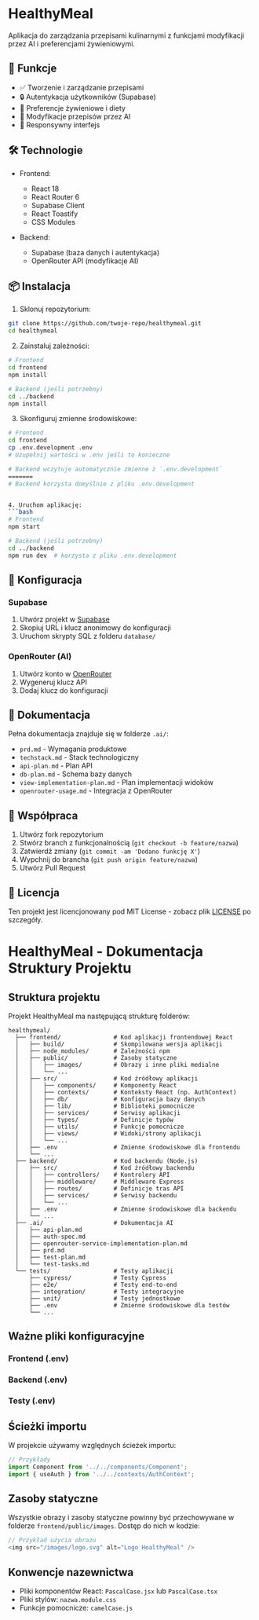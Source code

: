 # HealthyMeal

Aplikacja do zarządzania przepisami kulinarnymi z funkcjami modyfikacji przez AI i preferencjami żywieniowymi.

## 🚀 Funkcje

- ✅ Tworzenie i zarządzanie przepisami
- 🔒 Autentykacja użytkowników (Supabase)
- 🥗 Preferencje żywieniowe i diety
- 🤖 Modyfikacje przepisów przez AI
- 📱 Responsywny interfejs

## 🛠️ Technologie

- Frontend:
  - React 18
  - React Router 6
  - Supabase Client
  - React Toastify
  - CSS Modules

- Backend:
  - Supabase (baza danych i autentykacja)
  - OpenRouter API (modyfikacje AI)

## 📦 Instalacja

1. Sklonuj repozytorium:
```bash
git clone https://github.com/twoje-repo/healthymeal.git
cd healthymeal
```

2. Zainstaluj zależności:
```bash
# Frontend
cd frontend
npm install

# Backend (jeśli potrzebny)
cd ../backend
npm install
```

3. Skonfiguruj zmienne środowiskowe:
```bash
# Frontend
cd frontend
cp .env.development .env
# Uzupełnij wartości w .env jeśli to konieczne

# Backend wczytuje automatycznie zmienne z `.env.development`
=======
# Backend korzysta domyślnie z pliku .env.development


4. Uruchom aplikację:
```bash
# Frontend
npm start

# Backend (jeśli potrzebny)
cd ../backend
npm run dev  # korzysta z pliku .env.development
```

## 🔧 Konfiguracja

### Supabase

1. Utwórz projekt w [Supabase](https://supabase.com)
2. Skopiuj URL i klucz anonimowy do konfiguracji
3. Uruchom skrypty SQL z folderu `database/`

### OpenRouter (AI)

1. Utwórz konto w [OpenRouter](https://openrouter.ai)
2. Wygeneruj klucz API
3. Dodaj klucz do konfiguracji

## 📝 Dokumentacja

Pełna dokumentacja znajduje się w folderze `.ai/`:

- `prd.md` - Wymagania produktowe
- `techstack.md` - Stack technologiczny
- `api-plan.md` - Plan API
- `db-plan.md` - Schema bazy danych
- `view-implementation-plan.md` - Plan implementacji widoków
- `openrouter-usage.md` - Integracja z OpenRouter

## 🤝 Współpraca

1. Utwórz fork repozytorium
2. Stwórz branch z funkcjonalnością (`git checkout -b feature/nazwa`)
3. Zatwierdź zmiany (`git commit -am 'Dodano funkcję X'`)
4. Wypchnij do brancha (`git push origin feature/nazwa`)
5. Utwórz Pull Request

## 📄 Licencja

Ten projekt jest licencjonowany pod MIT License - zobacz plik [LICENSE](LICENSE) po szczegóły.

# HealthyMeal - Dokumentacja Struktury Projektu

## Struktura projektu

Projekt HealthyMeal ma następującą strukturę folderów:

```
healthymeal/
  ├── frontend/               # Kod aplikacji frontendowej React
  │   ├── build/              # Skompilowana wersja aplikacji
  │   ├── node_modules/       # Zależności npm
  │   ├── public/             # Zasoby statyczne
  │   │   ├── images/         # Obrazy i inne pliki medialne
  │   │   └── ...
  │   ├── src/                # Kod źródłowy aplikacji
  │   │   ├── components/     # Komponenty React
  │   │   ├── contexts/       # Konteksty React (np. AuthContext)
  │   │   ├── db/             # Konfiguracja bazy danych
  │   │   ├── lib/            # Biblioteki pomocnicze
  │   │   ├── services/       # Serwisy aplikacji
  │   │   ├── types/          # Definicje typów
  │   │   ├── utils/          # Funkcje pomocnicze
  │   │   ├── views/          # Widoki/strony aplikacji
  │   │   └── ...
  │   ├── .env                # Zmienne środowiskowe dla frontendu
  │   └── ...
  ├── backend/                # Kod backendu (Node.js)
  │   ├── src/                # Kod źródłowy backendu
  │   │   ├── controllers/    # Kontrolery API
  │   │   ├── middleware/     # Middleware Express
  │   │   ├── routes/         # Definicje tras API
  │   │   ├── services/       # Serwisy backendu
  │   │   └── ...
  │   ├── .env                # Zmienne środowiskowe dla backendu
  │   └── ...
  ├── .ai/                    # Dokumentacja AI
  │   ├── api-plan.md
  │   ├── auth-spec.md
  │   ├── openrouter-service-implementation-plan.md
  │   ├── prd.md
  │   ├── test-plan.md
  │   └── test-tasks.md
  └── tests/                  # Testy aplikacji
      ├── cypress/            # Testy Cypress
      ├── e2e/                # Testy end-to-end
      ├── integration/        # Testy integracyjne
      ├── unit/               # Testy jednostkowe
      ├── .env                # Zmienne środowiskowe dla testów
      └── ...
```

## Ważne pliki konfiguracyjne

### Frontend (.env)


### Backend (.env)

### Testy (.env)


## Ścieżki importu

W projekcie używamy względnych ścieżek importu:

```javascript
// Przykłady
import Component from '../../components/Component';
import { useAuth } from '../../contexts/AuthContext';
```

## Zasoby statyczne

Wszystkie obrazy i zasoby statyczne powinny być przechowywane w folderze `frontend/public/images`.
Dostęp do nich w kodzie:

```javascript
// Przykład użycia obrazu
<img src="/images/logo.svg" alt="Logo HealthyMeal" />
```

## Konwencje nazewnictwa

- Pliki komponentów React: `PascalCase.jsx` lub `PascalCase.tsx`
- Pliki stylów: `nazwa.module.css` 
- Funkcje pomocnicze: `camelCase.js`

